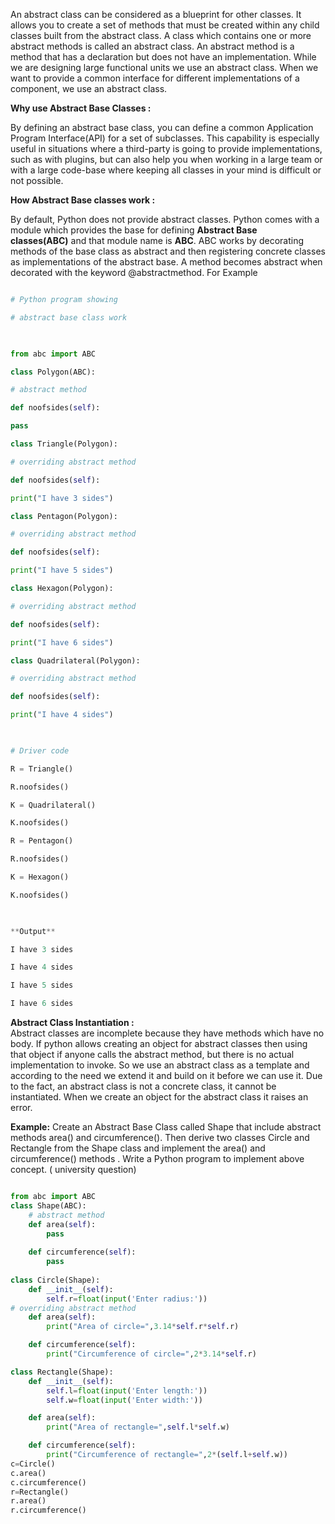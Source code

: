 An abstract class can be considered as a blueprint for other classes. It allows you to create a set of methods that must be created within any child classes built from the abstract class. A class which contains one or more abstract methods is called an abstract class. An abstract method is a method that has a declaration but does not have an implementation. While we are designing large functional units we use an abstract class. When we want to provide a common interface for different implementations of a component, we use an abstract class.

  

**Why use Abstract Base Classes :**

By defining an abstract base class, you can define a common Application Program Interface(API) for a set of subclasses. This capability is especially useful in situations where a third-party is going to provide implementations, such as with plugins, but can also help you when working in a large team or with a large code-base where keeping all classes in your mind is difficult or not possible.

**How Abstract Base classes work :**  

By default, Python does not provide abstract classes. Python comes with a module which provides the base for defining **Abstract Base classes(ABC)** and that module name is **ABC**. ABC works by decorating methods of the base class as abstract and then registering concrete classes as implementations of the abstract base. A method becomes abstract when decorated with the keyword @abstractmethod. For Example 

  
```python

# Python program showing 

# abstract base class work 

  

from abc import ABC 

class Polygon(ABC): 

# abstract method 

def noofsides(self): 

pass

class Triangle(Polygon): 

# overriding abstract method 

def noofsides(self): 

print("I have 3 sides") 

class Pentagon(Polygon): 

# overriding abstract method 

def noofsides(self): 

print("I have 5 sides") 

class Hexagon(Polygon): 

# overriding abstract method 

def noofsides(self): 

print("I have 6 sides") 

class Quadrilateral(Polygon): 

# overriding abstract method 

def noofsides(self): 

print("I have 4 sides") 

  

# Driver code 

R = Triangle() 

R.noofsides() 

K = Quadrilateral() 

K.noofsides() 

R = Pentagon() 

R.noofsides() 

K = Hexagon() 

K.noofsides() 

  

**Output**

I have 3 sides

I have 4 sides

I have 5 sides

I have 6 sides
```

**Abstract Class Instantiation :**  
Abstract classes are incomplete because they have methods which have no body. If python allows creating an object for abstract classes then using that object if anyone calls the abstract method, but there is no actual implementation to invoke. So we use an abstract class as a template and according to the need we extend it and build on it before we can use it. Due to the fact, an abstract class is not a concrete class, it cannot be instantiated. When we create an object for the abstract class it raises an error.

**Example:**
Create an Abstract Base Class called Shape that include abstract methods area() and circumference(). Then derive two classes Circle and Rectangle from the Shape class and implement the area() and circumference() methods . Write a Python program to implement above concept. ( university question)

```python

from abc import ABC 
class Shape(ABC): 
    # abstract method 
    def area(self): 
        pass
        
    def circumference(self):
        pass
        
class Circle(Shape):
    def __init__(self):
        self.r=float(input('Enter radius:'))
# overriding abstract method 
    def area(self):
        print("Area of circle=",3.14*self.r*self.r)

    def circumference(self):
        print("Circumference of circle=",2*3.14*self.r)     

class Rectangle(Shape):
    def __init__(self):
        self.l=float(input('Enter length:'))
        self.w=float(input('Enter width:'))

    def area(self):
        print("Area of rectangle=",self.l*self.w)

    def circumference(self):
        print("Circumference of rectangle=",2*(self.l+self.w))
c=Circle()
c.area()
c.circumference()
r=Rectangle()
r.area()
r.circumference()
```
